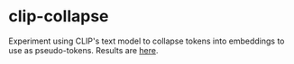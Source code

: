 # clip-collapse

Experiment using CLIP's text model to collapse tokens into embeddings to use as pseudo-tokens. Results are [here](https://wandb.ai/gngdb/clip-gpt/reports/Clip-Collapse--VmlldzoyNTgzMTQ4?accessToken=xzmn2po5uk352yyswsmlkdcf4xud1alxmbdyaznf0jyj4k4fdrjdv7hbqsjcqxue).
